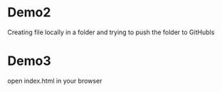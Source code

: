 # Demo2

Creating file locally in a folder and trying to push the folder to GitHubls
# Demo3
open index.html in your browser